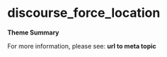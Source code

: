 # discourse_force_location

**Theme Summary**

For more information, please see: **url to meta topic**
